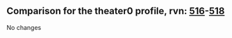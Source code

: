 ## Comparison for the theater0 profile, rvn: [516](https://github.com/PRO100KatYT/FortniteProfileRevisions/tree/main/profiles/theater0/516%20theater0.json)-[518](https://github.com/PRO100KatYT/FortniteProfileRevisions/tree/main/profiles/theater0/518%20theater0.json)

No changes
